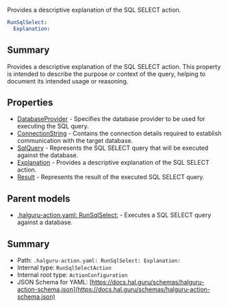 <!--
title: Explanation
description: Provides a descriptive explanation of the SQL SELECT action.
version: DEBUG
generated: true
date: 2025-04-09
node: This file is generated by the command-line program: `halguru manual --generate-docs`
-->


Provides a descriptive explanation of the SQL SELECT action.

```yaml
RunSqlSelect:
  Explanation:
```

## Summary

Provides a descriptive explanation of the SQL SELECT action. This property is intended to describe the purpose or context of the query, helping to document its intended usage or reasoning.

## Properties

* [DatabaseProvider]((action)-runsqlselect-databaseprovider.md) - Specifies the database provider to be used for executing the SQL query.
* [ConnectionString]((action)-runsqlselect-connectionstring.md) - Contains the connection details required to establish communication with the target database.
* [SqlQuery]((action)-runsqlselect-sqlquery.md) - Represents the SQL SELECT query that will be executed against the database.
* [Explanation]((action)-runsqlselect-explanation.md) - Provides a descriptive explanation of the SQL SELECT action.
* [Result]((action)-runsqlselect-result.md) - Represents the result of the executed SQL SELECT query.

## Parent models

* [.halguru-action.yaml: RunSqlSelect:]((action)-runsqlselect.md) - Executes a SQL SELECT query against a database.

## Summary

* Path: `.halguru-action.yaml: RunSqlSelect: Explanation:`
* Internal type: `RunSqlSelectAction`
* Internal root type: `ActionConfiguration`
* JSON Schema for YAML: [https://docs.hal.guru/schemas/halguru-action-schema.json](https://docs.hal.guru/schemas/halguru-action-schema.json)
